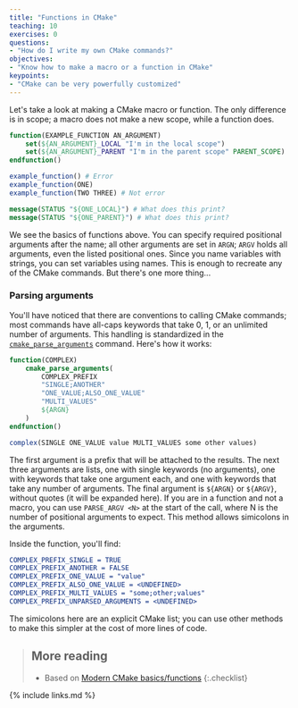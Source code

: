 ```yaml
---
title: "Functions in CMake"
teaching: 10
exercises: 0
questions:
- "How do I write my own CMake commands?"
objectives:
- "Know how to make a macro or a function in CMake"
keypoints:
- "CMake can be very powerfully customized"
---
```


Let's take a look at making a CMake macro or function. The only difference is in scope; a macro does not make a new scope, while a function does.

```cmake
function(EXAMPLE_FUNCTION AN_ARGUMENT)
    set(${AN_ARGUMENT}_LOCAL "I'm in the local scope")
    set(${AN_ARGUMENT}_PARENT "I'm in the parent scope" PARENT_SCOPE)
endfunction()

example_function() # Error
example_function(ONE)
example_function(TWO THREE) # Not error

message(STATUS "${ONE_LOCAL}") # What does this print?
message(STATUS "${ONE_PARENT}") # What does this print?
```

We see the basics of functions above. You can specify required positional arguments after the name; all other arguments are set in `ARGN`; `ARGV` holds all arguments, even the listed positional ones. Since you name variables with strings, you can set variables using names. This is enough to recreate any of the CMake commands. But there's one more thing...


### Parsing arguments

You'll have noticed that there are conventions to calling CMake commands; most commands have all-caps keywords that take 0, 1, or an unlimited number of arguments. This handling is standardized in the [`cmake_parse_arguments`](https://cmake.org/cmake/help/latest/command/cmake_parse_arguments.html) command. Here's how it works:

```cmake
function(COMPLEX)
    cmake_parse_arguments(
        COMPLEX_PREFIX
        "SINGLE;ANOTHER"
        "ONE_VALUE;ALSO_ONE_VALUE"
        "MULTI_VALUES"
        ${ARGN}
    )
endfunction()

complex(SINGLE ONE_VALUE value MULTI_VALUES some other values)
```
The first argument is a prefix that will be attached to the results. The next three arguments are lists, one with single keywords (no arguments), one with keywords that take one argument each, and one with keywords that take any number of arguments. The final argument is `${ARGN}` or `${ARGV}`, without quotes (it will be expanded here). If you are in a function and not a macro, you can use `PARSE_ARGV <N>` at the start of the call, where N is the number of positional arguments to expect. This method allows simicolons in the arguments.

Inside the function, you'll find:

```cmake
COMPLEX_PREFIX_SINGLE = TRUE
COMPLEX_PREFIX_ANOTHER = FALSE
COMPLEX_PREFIX_ONE_VALUE = "value"
COMPLEX_PREFIX_ALSO_ONE_VALUE = <UNDEFINED>
COMPLEX_PREFIX_MULTI_VALUES = "some;other;values"
COMPLEX_PREFIX_UNPARSED_ARGUMENTS = <UNDEFINED>
```

The simicolons here are an explicit CMake list; you can use other methods to make this simpler at the cost of more lines of code.

> ## More reading
> 
> * Based on [Modern CMake basics/functions][]
{:.checklist}

[Modern CMake basics/functions]: https://cliutils.gitlab.io/modern-cmake/chapters/basics/functions.html]

{% include links.md %}
